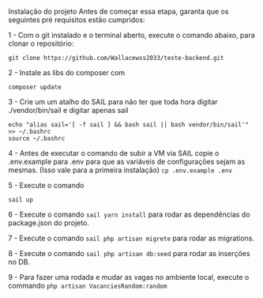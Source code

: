Instalação do projeto
Antes de começar essa etapa, garanta que os seguintes pré requisitos estão cumpridos:


1 - Com o git instalado e o terminal aberto, execute o comando abaixo, para clonar o repositório: 
``` 
git clone https://github.com/Wallacewss2033/teste-backend.git
```

2 - Instale as libs do composer com 
``` 
composer update
```

3 - Crie um um atalho do SAIL para não ter que toda hora digitar ./vendor/bin/sail e digitar apenas sail
``` 
echo "alias sail='[ -f sail ] && bash sail || bash vendor/bin/sail'" >> ~/.bashrc
source ~/.bashrc 
```


4 - Antes de executar o comando de subir a VM via SAIL copie o .env.example para .env para que as variáveis de configurações sejam as mesmas. (Isso vale para a primeira instalação)
``` cp .env.example .env ```


5 - Execute o comando 
``` 
sail up
```


6 - Execute o comando ``` sail yarn install ``` para rodar as dependências do package.json do projeto.

7 - Execute o comando ``` sail php artisan migrete ``` para rodar as migrations.

8 - Execute o comando ``` sail php artisan db:seed ``` para rodar as inserções no DB.

9 - Para fazer uma rodada e mudar as vagas no ambiente local, execute o commando ``` php artisan VacanciesRandom:random ```
